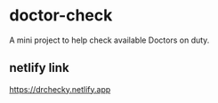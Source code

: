 # doctor-check
A mini project to help check available Doctors on duty.
## netlify link
https://drchecky.netlify.app
